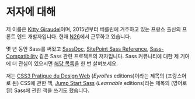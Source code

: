 
# 저자에 대해

제 이름은 [Kitty Giraudel](https://kittygiraudel.com/)이며, 2015년부터 베를린에 거주하고 있는 프랑스 출신의 프론트 엔드 개발자입니다. 현재 [N26](https://n26.com/)에서 근무하고 있습니다.

몇 년 동안 Sass를 써왔고 [SassDoc](http://sassdoc.com/), [SitePoint Sass Reference](https://sitepoint.com/sass-reference/), [Sass-Compatibility](https://hugogiraudel.github.io/sass-compatibility//) 같은 Sass 관련 프로젝트의 저자입니다. Sass 커뮤니티에 대한 제 기여에 더 관심이 있으시면 [해당 목록](https://github.com/KittyGiraudel/awesome-sass)을 한 번 살펴보세요.

저는 [CSS3 Pratique du Design Web](https://www.eyrolles.com/Informatique/Livre/css3-9782212678963/) (*Eyrolles* editions)이라는 제목의 (프랑스어로 된) CSS에 관한 책, [Jump Start Sass](https://learnable.com/books/jump-start-sass) (*Learnable* editions)라는 제목의 (영어로 된) Sass에 관한 책을 쓰기도 했습니다.

